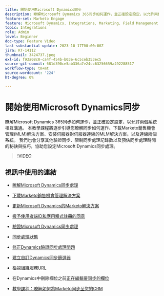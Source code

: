 ```yaml
---
title: 開始使用Microsoft Dynamics同步
description: 瞭解Microsoft Dynamics 365同步如何運作，並正確設定設定，以允許兩個系統相互溝通。 本教學課程將逐步引導您瞭解同步如何運作、下載Marketo銷售機會管理(MLM)解決方案、安裝伺服器對伺服器連線的MLM解決方案，以及連線兩個系統。
feature-set: Marketo Engage
feature: Microsoft Dynamics, Integrations, Marketing, Field Management, Administration
topic: Integrations
role: Admin
level: Beginner
doc-type: Feature Video
last-substantial-update: 2023-10-17T00:00:00Z
jira: KT-14112
thumbnail: 3424737.jpeg
exl-id: f93a08c0-ca4f-454b-b03e-6c5ceb353ec5
source-git-commit: 681d390ce5ab336a7e24cc63256659a492288517
workflow-type: tm+mt
source-wordcount: '224'
ht-degree: 0%

---
```


# 開始使用Microsoft Dynamics同步

瞭解Microsoft Dynamics 365同步如何運作，並正確設定設定，以允許兩個系統相互溝通。 本教學課程將逐步引導您瞭解同步如何運作、下載Marketo銷售機會管理(MLM)解決方案、安裝伺服器對伺服器連線的MLM解決方案，以及連線兩個系統。 我們也會分享其他驗證同步、限制同步處理記錄數以及預估同步處理時間的秘訣與技巧，協助您設定Microsoft Dynamics同步處理。

>[!VIDEO](https://video.tv.adobe.com/v/3430210/?learn=on&captions=chi_hant)

## 視訊中使用的連結

* [瞭解Microsoft Dynamics同步處理](https://experienceleague.adobe.com/docs/marketo/using/product-docs/crm-sync/microsoft-dynamics/understanding-the-microsoft-dynamics-sync.html?lang=zh-Hant)

* [下載Marketo銷售機會管理解決方案](https://experienceleague.adobe.com/docs/marketo/using/product-docs/crm-sync/microsoft-dynamics/sync-setup/download-the-marketo-lead-management-solution.html?lang=zh-Hant)

* [更新Microsoft Dynamics的Marketo解決方案](https://experienceleague.adobe.com/docs/marketo/using/product-docs/crm-sync/microsoft-dynamics/sync-setup/update-the-marketo-solution-for-microsoft-dynamics.html?lang=zh-Hant)

* [授予使用者端ID和應用程式註冊的同意](https://experienceleague.adobe.com/docs/marketo/using/product-docs/crm-sync/microsoft-dynamics/sync-setup/grant-consent-for-client-id-and-app-registration.html?lang=zh-Hant)

* [驗證Microsoft Dynamics同步處理](https://experienceleague.adobe.com/docs/marketo/using/product-docs/crm-sync/microsoft-dynamics/sync-setup/validate-microsoft-dynamics-sync.html?lang=zh-Hant)

* [同步處理狀態](https://experienceleague.adobe.com/docs/marketo/using/product-docs/crm-sync/microsoft-dynamics/microsoft-dynamics-sync-details/sync-status.html?lang=zh-Hant)

* [修正Dynamics驗證同步處理問題](https://experienceleague.adobe.com/docs/marketo/using/product-docs/crm-sync/microsoft-dynamics/fix-dynamics-validation-sync-issues.html?lang=zh-Hant)

* [建立自訂Dynamics同步篩選器](https://experienceleague.adobe.com/docs/marketo/using/product-docs/crm-sync/microsoft-dynamics/custom-dynmaics-sync-filter-details/create-a-custom-dynamics-sync-filter.html?lang=zh-Hant)

* [檢視組織服務URL](https://experienceleague.adobe.com/docs/marketo/using/product-docs/crm-sync/microsoft-dynamics/sync-setup/view-the-organization-service-url.html?lang=zh-Hant)

* 在Dynamics中刪除欄位之前[正在編輯要同步的欄位](https://experienceleague.adobe.com/docs/marketo/using/product-docs/crm-sync/microsoft-dynamics/microsoft-dynamics-sync-details/editing-fields-to-sync-before-deleting-them-in-dynamics.html?lang=zh-Hant)

* [教學課程：瞭解如何將Marketo同步至您的CRM](https://experienceleague.adobe.com/docs/marketo-learn/tutorials/lead-and-data-management/crm-sync-learn.html?lang=zh-Hant)
